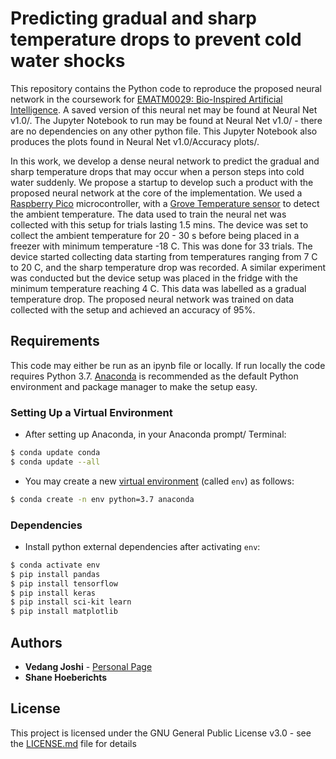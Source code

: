 # Predicting gradual and sharp temperature drops to prevent cold water shocks

This repository contains the Python code to reproduce the proposed neural network in the coursework for [EMATM0029: Bio-Inspired Artificial Intelligence](https://www.bris.ac.uk/unit-programme-catalogue/UnitDetails.jsa?ayrCode=21%2F22&unitCode=EMATM0029). A saved version of this neural net may be found at Neural Net v1.0/. The Jupyter Notebook to run may be found at Neural Net v1.0/ - there are no dependencies on any other python file. This Jupyter Notebook also produces the plots found in Neural Net v1.0/Accuracy plots/.

In this work, we develop a dense neural network to predict the gradual and sharp temperature drops that may occur when a person steps into cold water suddenly. We propose a startup to develop such a product with the proposed neural network at the core of the implementation. We used a [Raspberry Pico](https://www.cytron.io/p-maker-pi-pico) microcontroller, with a [Grove Temperature sensor](https://wiki.seeedstudio.com/Grove-Temperature_Sensor_V1.2/) to detect the ambient temperature. The data used to train the neural net was collected with this setup for trials lasting 1.5 mins. The device was set to collect the ambient temperature for 20 - 30 s before being placed in a freezer with minimum temperature -18 C. This was done for 33 trials. The device started collecting data starting from temperatures ranging from 7 C to 20 C, and the sharp temperature drop was recorded. A similar experiment was conducted but the device setup was placed in the fridge with the minimum temperature reaching 4 C. This data was labelled as a gradual temperature drop. The proposed neural network was trained on data collected with the setup and achieved an accuracy of 95%.

## Requirements
This code may either be run as an ipynb file or locally. If run locally the code requires Python 3.7. [Anaconda](https://www.anaconda.com/distribution/) is recommended as the default Python environment and package manager to make the setup easy.
### Setting Up a Virtual Environment
- After setting up Anaconda, in your Anaconda prompt/ Terminal:
```bash
$ conda update conda
$ conda update --all
```
- You may create a new [virtual environment](https://docs.python.org/3/tutorial/venv.html) (called `env`) as follows:
```bash
$ conda create -n env python=3.7 anaconda
```
### Dependencies

- Install python external dependencies after activating `env`: 
```bash
$ conda activate env
$ pip install pandas
$ pip install tensorflow
$ pip install keras
$ pip install sci-kit learn
$ pip install matplotlib 
```

## Authors

* **Vedang Joshi**  - [Personal Page](https://vedang-joshi.github.io)
* **Shane Hoeberichts**


## License

This project is licensed under the GNU General Public License v3.0 - see the [LICENSE.md](LICENSE.md) file for details
